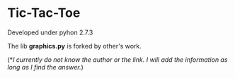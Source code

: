 # Tic-Tac-Toe
Developed under pyhon 2.7.3

The lib __graphics.py__ is forked by other's work.

(\**I currently do not know the author or the link. I will add the information as long as I find the answer.*)
